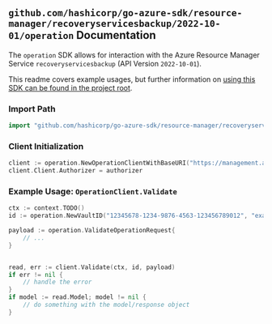 
## `github.com/hashicorp/go-azure-sdk/resource-manager/recoveryservicesbackup/2022-10-01/operation` Documentation

The `operation` SDK allows for interaction with the Azure Resource Manager Service `recoveryservicesbackup` (API Version `2022-10-01`).

This readme covers example usages, but further information on [using this SDK can be found in the project root](https://github.com/hashicorp/go-azure-sdk/tree/main/docs).

### Import Path

```go
import "github.com/hashicorp/go-azure-sdk/resource-manager/recoveryservicesbackup/2022-10-01/operation"
```


### Client Initialization

```go
client := operation.NewOperationClientWithBaseURI("https://management.azure.com")
client.Client.Authorizer = authorizer
```


### Example Usage: `OperationClient.Validate`

```go
ctx := context.TODO()
id := operation.NewVaultID("12345678-1234-9876-4563-123456789012", "example-resource-group", "vaultValue")

payload := operation.ValidateOperationRequest{
	// ...
}


read, err := client.Validate(ctx, id, payload)
if err != nil {
	// handle the error
}
if model := read.Model; model != nil {
	// do something with the model/response object
}
```
